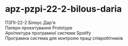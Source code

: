 # apz-pzpi-22-2-bilous-daria
ПЗПІ-22-2
Білоус Дар'я  
Патерн проєктування Prototype  
Архітектура програмної системи Spotify  
Програмна система для контролю праці співробітників
